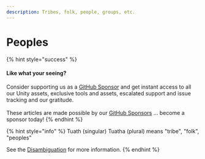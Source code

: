 ```yaml
---
description: Tribes, folk, people, groups, etc.
---
```


# Peoples

{% hint style="success" %}
#### Like what your seeing?

Consider supporting us as a [GitHub Sponsor](../../../../company/become-a-sponsor.md) and get instant access to all our Unity assets, exclusive tools and assets, escalated support and issue tracking and our gratitude.\
\
These articles are made possible by our [GitHub Sponsors](https://github.com/sponsors/heathen-engineering) ... become a sponsor today!
{% endhint %}

{% hint style="info" %}
Tuath (singular) Tuatha (plural) means "tribe", "folk", "peoples"

See the [Disambiguation](../../research/disambiguation/tuatha-de.md) for more information.
{% endhint %}
